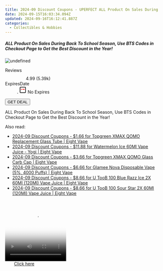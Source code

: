 ```yaml
---
title: 2024-09 Discount Coupons - UPERFECT ALL Product On Sales During Back To School Season, Use BTS Codes in Checkout Page to Get the Best Discount in the Year!
date: 2024-09-15T16:03:34.094Z
updated: 2024-09-16T16:12:41.887Z
categories:
  - Collectibles & Hobbies
---
```


<div class="max-w-4xl mx-auto grid grid-cols-1 lg:max-w-5xl lg:gap-x-20 lg:grid-cols-2">
  <div class="relative p-3 col-start-1 row-start-1 flex flex-col-reverse rounded-lg bg-gradient-to-t from-black/75 via-black/0 sm:bg-none sm:row-start-2 sm:p-0 lg:row-start-1">
    <h5 class="mt-1 text-lg font-semibold text-white sm:text-slate-900 md:text-2xl dark:sm:text-white">ALL Product On Sales During Back To School Season, Use BTS Codes in Checkout Page to Get the Best Discount in the Year!</h5>
  </div>
  
  <div class="col-start-1 col-end-3 row-start-1 grid gap-4 sm:mb-6 sm:grid-cols-4 lg:col-start-2 lg:row-span-6 lg:row-end-6 lg:mb-0 lg:gap-6">
      <img src="https://cdn3.impact.com//display-logo-via-campaign/15155.gif" onClick="javascript:window.open(decodeURIComponent('https%3A%2F%2Fuperfect.sjv.io%2Fc%2F5597632%2F1449938%2F15155'), '_blank');void(0);" alt="undefined" class="h-60 w-full rounded-lg object-cover sm:col-span-2 sm:h-52 lg:col-span-full" loading="lazy" />
    
  </div>
  <dl class="row-start-2 mt-4 flex items-center text-xs font-medium sm:row-start-3 sm:mt-1 md:mt-2.5 lg:row-start-2">
    <dt class="sr-only">Reviews</dt>
    <dd class="flex items-center text-indigo-600 dark:text-indigo-400">
      <svg width="24" height="24" fill="none" aria-hidden="true" class="mr-1 stroke-current dark:stroke-indigo-500">
        <path d="m12 5 2 5h5l-4 4 2.103 5L12 16l-5.103 3L9 14l-4-4h5l2-5Z" stroke-width="2" stroke-linecap="round" stroke-linejoin="round" />
      </svg>
      <span>4.99 <span class="font-normal text-slate-400">(5.39k)</span></span>
    </dd>
    <dt class="sr-only">ExpiresDate</dt>
    <dd class="flex items-center">
      <svg width="2" height="2" aria-hidden="true" fill="currentColor" class="mx-3 text-slate-300">
        <circle cx="1" cy="1" r="1" />
      </svg>
      <svg width="24" height="24" viewBox="0 0 24 24" fill="none" stroke="currentColor" stroke-width="2">
        <rect x="3" y="3" width="18" height="18" rx="2" fill="#fff" />
        <path d="M6 10L18 10" stroke="red" stroke-width="2" fill="none" />
        <path d="M10 6L10 18" stroke="#fff" stroke-width="2" fill="none" />
      </svg>
      No Expires    </dd>
  </dl>
  <div class="col-start-1 row-start-3 mt-4 self-center sm:col-start-2 sm:row-span-2 sm:row-start-2 sm:mt-0 lg:col-start-1 lg:row-start-3 lg:row-end-4 lg:mt-6">
    <button type="button" onClick="javascript:window.open(decodeURIComponent('https%3A%2F%2Fuperfect.sjv.io%2Fc%2F5597632%2F1449938%2F15155'), '_blank');void(0);" class="rounded-lg bg-red-600 px-3 py-2 text-sm font-medium leading-6 text-white">GET DEAL</button>
  </div>
  <p class="col-start-1 mt-4 text-sm leading-6 sm:col-span-2 lg:col-span-1 lg:row-start-4 lg:mt-6 dark:text-slate-400">
    ALL Product On Sales During Back To School Season, Use BTS Codes in Checkout Page to Get the Best Discount in the Year!  </p>
</div>

<span class="atpl-alsoreadstyle">Also read:</span>
<div><ul>
<li><a href="https://coupons.techidaily.com/coupon-1089955-share-59344-sale/"><u>2024-09 Discount Coupons - $1.66 for Topgreen XMAX QOMO Replacement Glass Tube | Eight Vape</u></a></li>
<li><a href="https://coupons.techidaily.com/coupon-1089957-share-59344-sale/"><u>2024-09 Discount Coupons - $11.88 for Watermelon Ice 60Ml Vape Juice - Yogi | Eight Vape</u></a></li>
<li><a href="https://coupons.techidaily.com/coupon-1089954-share-59344-sale/"><u>2024-09 Discount Coupons - $3.66 for Topgreen XMAX QOMO Glass Carb Cap | Eight Vape</u></a></li>
<li><a href="https://coupons.techidaily.com/coupon-1089950-share-59344-sale/"><u>2024-09 Discount Coupons - $6.66 for Glamee Nova Disposable Vape (5%, 4000 Puffs) | Eight Vape</u></a></li>
<li><a href="https://coupons.techidaily.com/coupon-1089951-share-59344-sale/"><u>2024-09 Discount Coupons - $8.66 for U TooB 100 Blue Razz Ice 2X 60Ml (120Ml) Vape Juice | Eight Vape</u></a></li>
<li><a href="https://coupons.techidaily.com/coupon-1089952-share-59344-sale/"><u>2024-09 Discount Coupons - $8.66 for U TooB 100 Sour Star 2X 60Ml (120Ml) Vape Juice | Eight Vape</u></a></li>
</ul></div>

<ins class="adsbygoogle"
      style="display:block"
      data-ad-client="ca-pub-7571918770474297"
      data-ad-slot="8358498916"
      data-ad-format="auto"
      data-full-width-responsive="true"></ins>
    

<!-- affiliate ads begin -->
<span id="1304648">
					<video width="200" height="200" style="cursor:pointer"
           poster="//a.impactradius-go.com/display-clicktoplayimage/1304648.png"
           onclick="if(!this.playClicked){this.play();this.setAttribute('controls',true);this.playClicked=true;}">
	   <source src="//a.impactradius-go.com/display-ad/15852-1304648">
	   <img src="//a.impactradius-go.com/display-clicktoplayimage/1304648.png" style="border: none; height: 100%; width: 100%; object-fit: contain">
	</video>
	<div style="width:125px;text-align:center"><a href="javascript:window.open(decodeURIComponent('https%3A%2F%2Fthefitville.pxf.io%2Fc%2F5597632%2F1304648%2F15852'), '_blank');void(0);">Click here</a></div>
</span>
<img height="0" width="0" src="https://imp.pxf.io/i/5597632/1304648/15852" style="position:absolute;visibility:hidden;" border="0" />
<!-- affiliate ads end -->

